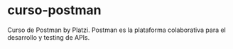 # curso-postman
Curso de Postman by Platzi. Postman es la plataforma colaborativa para el desarrollo y testing de APIs.
